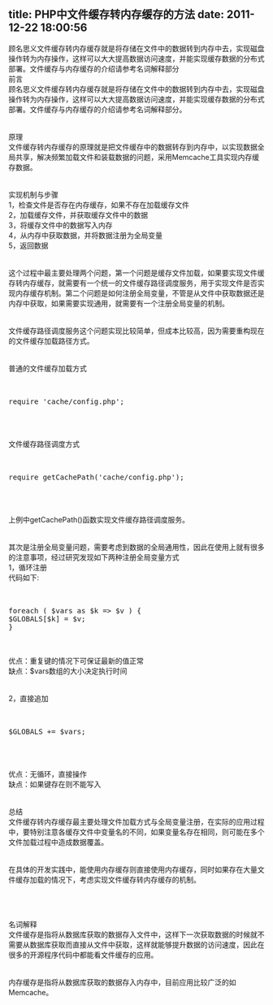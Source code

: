 title: PHP中文件缓存转内存缓存的方法
date: 2011-12-22 18:00:56
---

顾名思义文件缓存转内存缓存就是将存储在文件中的数据转到内存中去，实现磁盘操作转为内存操作，这样可以大大提高数据访问速度，并能实现缓存数据的分布式部署。文件缓存与内存缓存的介绍请参考名词解释部分<br />
前言&nbsp;<br />
顾名思义文件缓存转内存缓存就是将存储在文件中的数据转到内存中去，实现磁盘操作转为内存操作，这样可以大大提高数据访问速度，并能实现缓存数据的分布式部署。文件缓存与内存缓存的介绍请参考名词解释部分。&nbsp;<br />
<br />
<br />
原理&nbsp;<br />
文件缓存转内存缓存的原理就是把文件缓存中的数据转存到内存中，以实现数据全局共享，解决频繁加载文件和装载数据的问题，采用Memcache工具实现内存缓存数据。&nbsp;<br />
<br />
<br />
实现机制与步骤&nbsp;<br />
1，检查文件是否存在内存缓存，如果不存在加载缓存文件&nbsp;<br />
2，加载缓存文件，并获取缓存文件中的数据&nbsp;<br />
3，将缓存文件中的数据写入内存&nbsp;<br />
4，从内存中获取数据，并将数据注册为全局变量&nbsp;<br />
5，返回数据&nbsp;<br />
<br />
<br />
这个过程中最主要处理两个问题，第一个问题是缓存文件加载，如果要实现文件缓存转内存缓存，就需要有一个统一的文件缓存路径调度服务，用于实现文件是否实现内存缓存机制。第二个问题是如何注册全局变量，不管是从文件中获取数据还是内存中获取，如果需要实现通用，就需要有一个注册全局变量的机制。&nbsp;<br />
<br />
<br />
文件缓存路径调度服务这个问题实现比较简单，但成本比较高，因为需要重构现在的文件缓存加载路径方式。&nbsp;<br />
<br />
<br />
普通的文件缓存加载方式&nbsp;<br />
<br />
<br />
<pre class="prettyprint lang-php">require 'cache/config.php'; </pre>
<br />
<br />
<br />
文件缓存路径调度方式&nbsp;<br />
<br />
<br />
<pre class="prettyprint lang-php">require getCachePath('cache/config.php'); </pre>
<br />
<br />
<br />
上例中getCachePath()函数实现文件缓存路径调度服务。&nbsp;<br />
<br />
<br />
其次是注册全局变量问题，需要考虑到数据的全局通用性，因此在使用上就有很多的注意事项，经过研究发现如下两种注册全局变量方式&nbsp;<br />
1，循环注册&nbsp;<br />
代码如下:<br />
<br />
<br />
<pre class="prettyprint lang-php">foreach ( $vars as $k =&gt; $v ) { 
$GLOBALS[$k] = $v; 
} 
</pre>
<br />
<br />
优点：重复键的情况下可保证最新的值正常&nbsp;<br />
缺点：$vars数组的大小决定执行时间&nbsp;<br />
<br />
<br />
2，直接追加&nbsp;<br />
<br />
<br />
<pre class="prettyprint lang-php">$GLOBALS += $vars; </pre>
<br />
<br />
<br />
优点：无循环，直接操作&nbsp;<br />
缺点：如果键存在则不能写入&nbsp;<br />
<br />
<br />
总结&nbsp;<br />
文件缓存转内存缓存最主要处理文件加载方式与全局变量注册，在实际的应用过程中，要特别注意各缓存文件中变量名的不同，如果变量名存在相同，则可能在多个文件加载过程中造成数据覆盖。&nbsp;<br />
<br />
<br />
在具体的开发实践中，能使用内存缓存则直接使用内存缓存，同时如果存在大量文件缓存加载的情况下，考虑实现文件缓存转内存缓存的机制。&nbsp;<br />
<br />
<br />
<br />
<br />
名词解释&nbsp;<br />
文件缓存是指将从数据库获取的数据存入文件中，这样下一次获取数据的时候就不需要从数据库获取而直接从文件中获取，这样就能够提升数据的访问速度，因此在很多的开源程序代码中都能看文件缓存的应用。&nbsp;<br />
<br />
<br />
内存缓存是指将从数据库获取的数据存入内存中，目前应用比较广泛的如Memcache。<br />